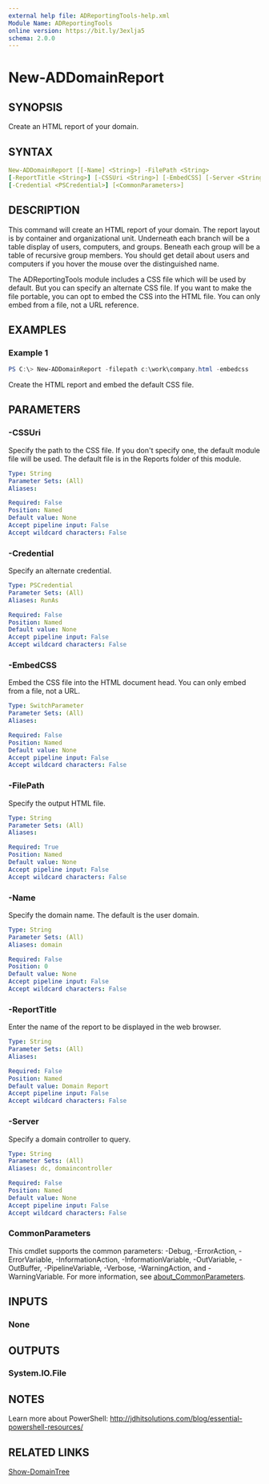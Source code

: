 ```yaml
---
external help file: ADReportingTools-help.xml
Module Name: ADReportingTools
online version: https://bit.ly/3exlja5
schema: 2.0.0
---
```


# New-ADDomainReport

## SYNOPSIS

Create an HTML report of your domain.

## SYNTAX

```yaml
New-ADDomainReport [[-Name] <String>] -FilePath <String>
[-ReportTitle <String>] [-CSSUri <String>] [-EmbedCSS] [-Server <String>]
[-Credential <PSCredential>] [<CommonParameters>]
```

## DESCRIPTION

This command will create an HTML report of your domain. The report layout is by container and organizational unit. Underneath each branch will be a table display of users, computers, and groups. Beneath each group will be a table of recursive group members. You should get detail about users and computers if you hover the mouse over the distinguished name.

The ADReportingTools module includes a CSS file which will be used by default. But you can specify an alternate CSS file. If you want to make the file portable, you can opt to embed the CSS into the HTML file. You can only embed from a file, not a URL reference.

## EXAMPLES

### Example 1

```powershell
PS C:\> New-ADDomainReport -filepath c:\work\company.html -embedcss
```

Create the HTML report and embed the default CSS file.

## PARAMETERS

### -CSSUri

Specify the path to the CSS file. If you don't specify one, the default module file will be used. The default file is in the Reports folder of this module.

```yaml
Type: String
Parameter Sets: (All)
Aliases:

Required: False
Position: Named
Default value: None
Accept pipeline input: False
Accept wildcard characters: False
```

### -Credential

Specify an alternate credential.

```yaml
Type: PSCredential
Parameter Sets: (All)
Aliases: RunAs

Required: False
Position: Named
Default value: None
Accept pipeline input: False
Accept wildcard characters: False
```

### -EmbedCSS

Embed the CSS file into the HTML document head.
You can only embed from a file, not a URL.

```yaml
Type: SwitchParameter
Parameter Sets: (All)
Aliases:

Required: False
Position: Named
Default value: None
Accept pipeline input: False
Accept wildcard characters: False
```

### -FilePath

Specify the output HTML file.

```yaml
Type: String
Parameter Sets: (All)
Aliases:

Required: True
Position: Named
Default value: None
Accept pipeline input: False
Accept wildcard characters: False
```

### -Name

Specify the domain name. The default is the user domain.

```yaml
Type: String
Parameter Sets: (All)
Aliases: domain

Required: False
Position: 0
Default value: None
Accept pipeline input: False
Accept wildcard characters: False
```

### -ReportTitle

Enter the name of the report to be displayed in the web browser.

```yaml
Type: String
Parameter Sets: (All)
Aliases:

Required: False
Position: Named
Default value: Domain Report
Accept pipeline input: False
Accept wildcard characters: False
```

### -Server

Specify a domain controller to query.

```yaml
Type: String
Parameter Sets: (All)
Aliases: dc, domaincontroller

Required: False
Position: Named
Default value: None
Accept pipeline input: False
Accept wildcard characters: False
```

### CommonParameters

This cmdlet supports the common parameters: -Debug, -ErrorAction, -ErrorVariable, -InformationAction, -InformationVariable, -OutVariable, -OutBuffer, -PipelineVariable, -Verbose, -WarningAction, and -WarningVariable. For more information, see [about_CommonParameters](http://go.microsoft.com/fwlink/?LinkID=113216).

## INPUTS

### None

## OUTPUTS

### System.IO.File

## NOTES

Learn more about PowerShell:
http://jdhitsolutions.com/blog/essential-powershell-resources/

## RELATED LINKS

[Show-DomainTree](Show-DomainTree.md)
